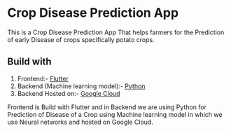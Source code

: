 # Crop Disease Prediction App

This is a Crop Disease Prediction App That helps farmers for the Prediction of early Disease of crops specifically potato crops.


## Build with

1. Frontend:- [Flutter](https://flutter.dev/)
2. Backend (Machine learning model):- [Python](https://www.python.org/)
3. Backend Hosted on:- [Google Cloud](https://cloud.google.com/)

Frontend is Build with Flutter and in Backend we are using Python for Prediction of Disease of a Crop using Machine learning model in which we use Neural networks and hosted on Google Cloud.
